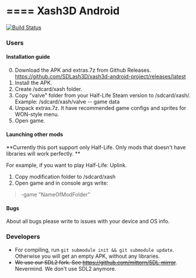 ====
Xash3D Android
====
[![Build Status](https://travis-ci.org/FWGS/xash3d-android-project.svg)](https://travis-ci.org/FWGS/xash3d-android-project)
### Users
#### Installation guide
0. Download the APK and extras.7z from Github Releases. https://github.com/SDLash3D/xash3d-android-project/releases/latest
1. Install the APK.
2. Create /sdcard/xash folder.
3. Copy "valve" folder from your Half-Life Steam version to /sdcard/xash/. Example: /sdcard/xash/valve -- game data
4. Unpack extras.7z. It have recommended game configs and sprites for WON-style menu.
5. Open game. 

#### Launching other mods
**Currently this port support only Half-Life. Only mods that doesn't have libraries will work perfectly. **

For example, if you want to play Half-Life: Uplink. 

1. Copy modification folder to /sdcard/xash
2. Open game and in console args write: 
> -game "NameOfModFolder"

#### Bugs

About all bugs please write to issues with your device and OS info. 

### Developers

+ For compiling, run `git submodule init && git submodule update`. Otherwise you will get an empty APK, without any libraries. 
+ ~~We use our SDL2 fork. See https://github.com/mittorn/SDL-mirror~~. Nevermind. We don't use SDL2 anymore.
